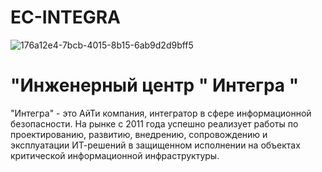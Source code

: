 # EC-INTEGRA
![176a12e4-7bcb-4015-8b15-6ab9d2d9bff5](https://user-images.githubusercontent.com/76482784/197170508-a7b5c1c9-eef0-41e8-81e7-8692668282a2.jpg)
# "Инженерный центр " Интегра "
"Интегра" - это АйТи компания, интегратор в сфере информационной безопасности.  На рынке с 2011 года успешно реализует работы по проектированию, развитию, внедрению, сопровождению и эксплуатации  ИТ-решений в защищенном исполнении на объектах критической информационной инфраструктуры.
